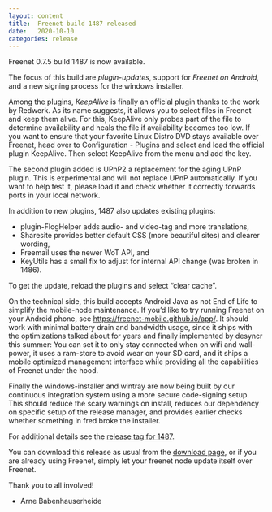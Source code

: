```yaml
---
layout: content
title:  Freenet build 1487 released
date:   2020-10-10
categories: release
---
```

Freenet 0.7.5 build 1487 is now available.

The focus of this build are *plugin-updates*, support for *Freenet on Android*,
and a new signing process for the windows installer.

Among the plugins, *KeepAlive* is finally an official plugin thanks to
the work by Redwerk. As its name suggests, it allows you to select
files in Freenet and keep them alive. For this, KeepAlive only probes
part of the file to determine availability and heals the file if
availability becomes too low. If you want to ensure that your favorite
Linux Distro DVD stays available over Freenet, head over to
Configuration - Plugins and select and load the official plugin
KeepAlive. Then select KeepAlive from the menu and add the key.

The second plugin added is UPnP2 a replacement for the aging UPnP
plugin. This is experimental and will not replace UPnP
automatically. If you want to help test it, please load it and check
whether it correctly forwards ports in your local network.

In addition to new plugins, 1487 also updates existing plugins:

- plugin-FlogHelper adds audio- and video-tag and more translations,
- Sharesite provides better default CSS (more beautiful sites) and clearer wording,
- Freemail uses the newer WoT API, and
- KeyUtils has a small fix to adjust for internal API change (was broken in 1486).

To get the update, reload the plugins and select “clear cache”.

On the technical side, this build accepts Android Java as not End of
Life to simplify the mobile-node maintenance. If you’d like to try
running Freenet on your Android phone, see
<https://freenet-mobile.github.io/app/>. It should work with minimal
battery drain and bandwidth usage, since it ships with the
optimizations talked about for years and finally implemented by
desyncr this summer: You can set it to only stay connected when on
wifi and wall-power, it uses a ram-store to avoid wear on your SD
card, and it ships a mobile optimized management interface while
providing all the capabilities of Freenet under the hood.

Finally the windows-installer and wintray are now being built by our
continuous integration system using a more secure code-signing setup.
This should reduce the scary warnings on install,
reduces our dependency on specific setup of the release manager,
and provides earlier checks whether something in fred broke the installer.


For additional details see the [release tag for 1487][releasetag1487].


You can download this release as usual from the [download page][],
or if you are already using Freenet, simply let your freenet node
update itself over Freenet.


Thank you to all involved!


- Arne Babenhauserheide

[releasetag1487]: https://github.com/freenet/fred/releases/tag/build01487
[download page]: pages/download.html
